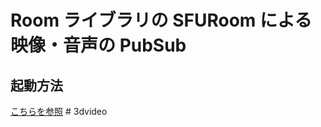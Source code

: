 # Room ライブラリの SFURoom による 映像・音声の PubSub

## 起動方法

[こちらを参照](/README.md#サンプルアプリの起動方法)
#   3 d v i d e o  
 
